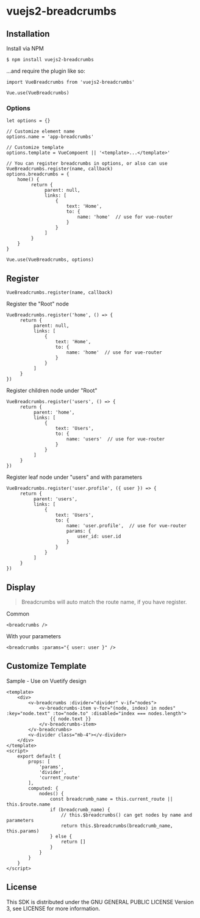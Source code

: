 # vuejs2-breadcrumbs

## Installation

Install via NPM
```
$ npm install vuejs2-breadcrumbs
```
...and require the plugin like so:

```
import VueBreadcrumbs from 'vuejs2-breadcrumbs'

Vue.use(VueBreadcrumbs)
```

### Options

```
let options = {}

// Customize element name
options.name = 'app-breadcrumbs'

// Customize template
options.template = VueCompoent || '<template>...</template>'

// You can register breadcrumbs in options, or also can use VueBreadcrumbs.register(name, callback)
options.breadcrumbs = {
    home() {
         return {
              parent: null,
              links: [
                  {
                      text: 'Home',
                      to: {
                          name: 'home'  // use for vue-router
                      }
                  }
              ]
         }
    }
}

Vue.use(VueBreadcrumbs, options)
```


## Register

```
VueBreadcrumbs.register(name, callback)
```

Register the "Root" node
```
VueBreadcrumbs.register('home', () => {
     return {
          parent: null,
          links: [
              {
                  text: 'Home',
                  to: {
                      name: 'home'  // use for vue-router
                  }
              }
          ]
     }
})
```

Register children node under "Root"
```
VueBreadcrumbs.register('users', () => {
     return {
          parent: 'home',
          links: [
              {
                  text: 'Users',
                  to: {
                      name: 'users'  // use for vue-router
                  }
              }
          ]
     }
})

```

Register leaf node under "users" and with parameters
```
VueBreadcrumbs.register('user.profile', ({ user }) => {
     return {
          parent: 'users',
          links: [
              {
                  text: 'Users',
                  to: {
                      name: 'user.profile',  // use for vue-router
                      params: {
                          user_id: user.id
                      }
                  }
              }
          ]
     }
})
```

## Display

> Breadcrumbs will auto match the route name, if you have register.

Common
```
<breadcrumbs />
```

With your parameters
```
<breadcrumbs :params="{ user: user }" />
```

## Customize Template

Sample - Use on Vuetify design
```
<template>
    <div>
        <v-breadcrumbs :divider="divider" v-if="nodes">
            <v-breadcrumbs-item v-for="(node, index) in nodes" :key="node.text" :to="node.to" :disabled="index === nodes.length">
                {{ node.text }}
            </v-breadcrumbs-item>
        </v-breadcrumbs>
        <v-divider class="mb-4"></v-divider>
    </div>
</template>
<script>
    export default {
        props: [
            'params',
            'divider',
            'current_route'
        ],
        computed: {
            nodes() {
                const breadcrumb_name = this.current_route || this.$route.name
                if (breadcrumb_name) {
                    // this.$breadcrumbs() can get nodes by name and parameters
                    return this.$breadcrumbs(breadcrumb_name, this.params)
                } else {
                    return []
                }
            }
        }
    }
</script>
```


## License

This SDK is distributed under the GNU GENERAL PUBLIC LICENSE Version 3, see LICENSE for more information.
